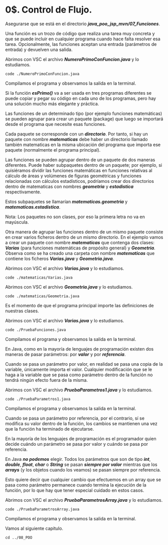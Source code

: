 # 0$. Control de Flujo.


Asegurarse que se está en el directorio ***java_poo_jsp_mvn/07_Funciones***.


Una función es un trozo de código que realiza una tarea muy concreta y que se puede
incluir en cualquier programa cuando hace falta resolver esa tarea. Opcionalmente,
las funciones aceptan una entrada (parámetros de entrada) y devuelven una salida.


Abrimos con VSC el archivo ***NumeroPrimoConFuncion.java*** y lo estudiamos.

```
code ./NumeroPrimoConFuncion.java
```

Compilamos el programa y observamos la salida en la terminal.


Si la función ***esPrimo()*** va a ser usada en tres programas diferentes se puede copiar y pegar su código en cada uno de los programas, pero hay una solución mucho más elegante y práctica.

Las funciones de un determinado tipo (por ejemplo funciones matemáticas) se pueden agrupar para crear un paquete (package) que luego se importará desde el programa que necesite esas funciones.

Cada paquete se corresponde con un ***directorio***. Por tanto, si hay un paquete con nombre ***matematicas*** debe haber un directorio llamado también matematicas en la misma ubicación del programa que importa ese paquete (normalmente el programa principal).

Las funciones se pueden agrupar dentro de un paquete de dos maneras diferentes. Puede haber subpaquetes dentro de un paquete; por ejemplo, si quisiéramos dividir las funciones matemáticas en funciones relativas al cálculo de áreas y volúmenes
de figuras geométricas y funciones relacionadas con cálculos estadísticos, podríamos crear dos directorios dentro de matematicas con nombres ***geometria*** y ***estadistica*** respectivamente.

Estos subpaquetes se llamarían ***matematicas.geometria*** y ***matematicas.estadistica***.

Nota: Los paquetes no son clases, por eso la primera letra no va en mayúscula.

Otra manera de agrupar las funciones dentro de un mismo paquete consiste en crear varios ficheros dentro de un mismo directorio. En el ejemplo vamos a crear un paquete con nombre ***matematicas*** que contenga dos clases: ***Varias*** (para funciones matemáticas de propósito general) y ***Geometria***. Observa como se ha creado una carpeta con nombre ***matematicas*** que contiene los ficheros ***Varias.java*** y ***Geometria.java***.

Abrimos con VSC el archivo ***Varias.java*** y lo estudiamos.

```
code ./matematicas/Varias.java
```

Abrimos con VSC el archivo ***Geometria.java*** y lo estudiamos.

```
code ./matematicas/Geometria.java
```

Es el momento de que el programa principal importe las definiciones de nuestras clases.

Abrimos con VSC el archivo ***Varias.java*** y lo estudiamos.

```
code ./PruebaFunciones.java
```

Compilamos el programa y observamos la salida en la terminal.

En Java, como en la mayoría de lenguajes de programación existen dos maneras de pasar parámetros: por ***valor*** y por ***referencia***.

Cuando se pasa un parámetro por valor, en realidad se pasa una copia de la variable, únicamente importa el valor. Cualquier modificación que se le haga a la variable que se pasa como parámetro dentro de la función no tendrá ningún efecto fuera de la
misma.


Abrimos con VSC el archivo ***PruebaParametros1.java*** y lo estudiamos.

```
code ./PruebaParametros1.java
```

Compilamos el programa y observamos la salida en la terminal.


Cuando se pasa un parámetro por referencia, por el contrario, sí se modifica su valor dentro de la función, los cambios se mantienen una vez que la función ha terminado de ejecutarse.

En la mayoría de los lenguajes de programación es el programador quien decide cuándo un parámetro se pasa por valor y cuándo se pasa por referencia. 

En Java ***no podemos*** elegir. Todos los parámetros que son de tipo ***int***, ***double***, ***float***, ***char*** o ***String*** se pasan ***siempre por valor*** mientras que los ***arrays*** (y los objetos cuando los veamos) se pasan siempre por referencia.

Esto quiere decir que cualquier cambio que efectuemos en un array que se pasa como parámetro permanece cuando termina la ejecución de la función, por lo que hay que tener especial cuidado en estos casos.

Abrimos con VSC el archivo ***PruebaParametrosArray.java*** y lo estudiamos.

```
code ./PruebaParametrosArray.java
```

Compilamos el programa y observamos la salida en la terminal.


Vamos al siguiente capítulo.
```
cd ../08_POO
```


